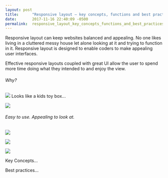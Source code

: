 ```yaml
---
layout: post
title:      "Responsive layout – key concepts, functions and best practices."
date:       2017-11-16 22:40:09 -0500
permalink:  responsive_layout_key_concepts_functions_and_best_practices
---
```


Responsive layout can keep websites balanced and appealing.   No one likes living in a cluttered messy house let alone looking at it and trying to function in it.   Responsive layout is designed to enable coders to make appealing user interfaces.  

 Effective responsive layouts coupled with great UI allow the user to spend more time doing what they intended to and enjoy the view.
 
###### Why?
![](https://ioyby2hf25e3sg55t3muegr1-wpengine.netdna-ssl.com/wp-content/uploads/2015/05/Arngren-1024x493.png://)
Looks like a kids toy box... 

![](http://)

###### Easy to use.  Appealing to look at.
![](https://assets.awwwards.com/awards/images/2013/03/adaptative-responsive-websites-examples-03b.jpg://)

![](https://www.dtelepathy.com/wp-content/uploads/2014/08/mry.jpg://)

![](https://assets.awwwards.com/awards/images/2013/03/adaptative-responsive-websites-examples-05.jpg://) 

Key Concepts... 

Best practices...
